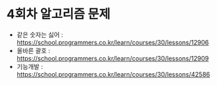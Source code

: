 # 4회차 알고리즘 문제
- 같은 숫자는 싫어 : https://school.programmers.co.kr/learn/courses/30/lessons/12906
- 올바른 괄호 : https://school.programmers.co.kr/learn/courses/30/lessons/12909
- 기능개발 : https://school.programmers.co.kr/learn/courses/30/lessons/42586